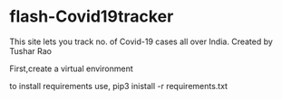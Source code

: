 # flash-Covid19tracker
This site lets you track no. of Covid-19 cases all over India.
Created by Tushar Rao

First,create a virtual environment

to install requirements use, pip3 inistall -r requirements.txt
